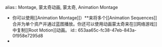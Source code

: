 alias:: Montage, 蒙太奇动画, 蒙太奇, Animation Montage

- 你可以使用[[Animation Montage]]）**来将多个[[Animation Sequences]]合并为单个资产并通过蓝图播放。你还可以使用动画蒙太奇来在[[网络游戏]]中复制[[Root Motion]]动画。
  id:: 653aa65c-fc38-47eb-843a-0f958e7295d8
-